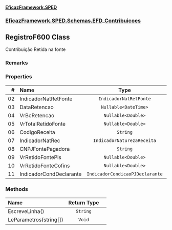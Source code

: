 #### [EficazFramework.SPED](EficazFrameworkSPED.md 'EficazFramework SPED')
### [EficazFramework.SPED.Schemas.EFD_Contribuicoes](EficazFramework.SPED.Schemas.EFD_Contribuicoes.md 'EficazFramework.SPED.Schemas.EFD_Contribuicoes')

## RegistroF600 Class

Contribuição Retida na fonte

### Remarks
### Properties

| # | Name | Type | |
| ---: | :--- | :---: | :--- |
| 02 | IndicadorNatRetFonte | `IndicadorNatRetFonte` |  |
| 03 | DataRetencao | `Nullable<DateTime>` |  |
| 04 | VrBcRetencao | `Nullable<Double>` |  |
| 05 | VrTotalRetidoFonte | `Nullable<Double>` |  |
| 06 | CodigoReceita | `String` |  |
| 07 | IndicadorNatRec | `IndicadorNaturezaReceita` |  |
| 08 | CNPJFontePagadora | `String` |  |
| 09 | VrRetidoFontePis | `Nullable<Double>` |  |
| 10 | VrRetidoFonteCofins | `Nullable<Double>` |  |
| 11 | IndicadorCondDeclarante | `IndicadorCondicaoPJDeclarante` |  |
### Methods

| Name | Return Type | |
| :--- | :---: | :--- |
| EscreveLinha() | `String` |  |
| LeParametros(string[]) | `Void` |  |
